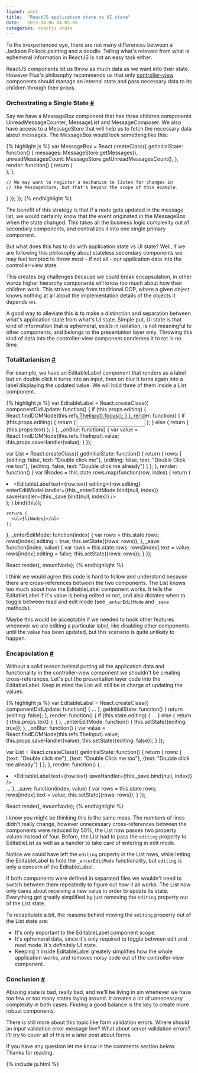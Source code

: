 ```yaml
---
layout: post
title:  "ReactJS application state vs UI state"
date:   2015-04-06 04:05:00
categories: reactjs state
---
```


To the inexperienced eye, there are not many differences between a Jackson Pollock painting and a doodle. Telling what's relevant from what is ephemeral information in ReactJS is not an easy task either.

ReactJS components let us throw as much data as we want into their state. However Flux's philosophy recommends us that only [controller-view][controller-view] components should manage an internal state and pass necessary data to its children through their props.

<a id="orchestrating-a-single-state"></a>

### Orchestrating a Single State [#](#orchestrating-a-single-state)

Say we have a MessageBox component that has three children components UnreadMessageCounter, MessageList and MessageComposer. We also have access to a MessageStore that will help us to fetch the necessary data about messages. The MessageBox would look something like this:

<div>
{% highlight js %}
  var MessageBox = React.createClass({
    getInitialState: function() {
        messages: MessageStore.getMessages(),
        unreadMessagesCount: MessageStore.getUnreadMessagesCount(),
    },
    render: function() {
      return (
        <div>
          <UnreadMessageCounter count={this.state.unreadMessagesCount} />
          <MessageList messages={this.state.messages} />
          <MessageComposer />
        </div>
      );
    },

    // We may want to register a mechanism to listen for changes in
    // the MessageStore, but that's beyond the scope of this example.
  }
  });
});
{% endhighlight %}
</div>

The benefit of this strategy is that if a node gets updated in the message list, we would certainly know that the event originated in the MessageBox when the state changed. This takes all the business logic complexity out of secondary components, and centralizes it into one single primary component.

But what does this has to do with application state vs UI state? Well, if we are following this philosophy about stateless secondary components we may feel tempted to throw most - if not all - our application data into the controller-view state.

This creates big challenges because we could break encapsulation, in other words higher hierarchy components will know too much about how their children work. This strives away from traditional OOP, where a given object knows nothing at all about the implementation details of the objects it depends on.

A good way to alleviate this is to make a distinction and separation between what's application state from what's UI state. Simple put, UI state is that kind of information that is ephemeral, exists in isolation, is not meaningful to other components, and belongs to the presentation layer only. Throwing this kind of data into the controller-view component condemns it to rot in no time.

<a id="totalitarianism"></a>

### Totalitarianism [#](#totalitarianism)

For example, we have an EditableLabel component that renders as a label but on double click it turns into an input, then on blur it turns again into a label displaying the updated value. We will hold three of them inside a List component.

<div id="sample1">
{% highlight js %}
var EditableLabel = React.createClass({
  componentDidUpdate: function() {
    if (this.props.editing) {
      React.findDOMNode(this.refs.TheInput).focus();
    }
  },
  render: function() {
    if (this.props.editing) {
      return (
        <input ref="TheInput" defaultValue={this.props.text} onBlur={this._onBlur} />
      );
    } else {
      return (
        <label onDoubleClick={this.props.enterEditModeHandler}>{this.props.text}</label>
      );
    }
  },
  _onBlur: function() {
    var value = React.findDOMNode(this.refs.TheInput).value;
    this.props.saveHandler(value);
  }
});

var List = React.createClass({
  getInitialState: function() {
    return { rows: [
        {editing: false, text: "Double click me"},
        {editing: false, text: "Double Click me too"},
        {editing: false, text: "Double click me already"}
      ]
    };
  },
  render: function() {
    var liNodes = this.state.rows.map(function(row, index) {
      return (
        <li key={index}>
          <EditableLabel
            text={row.text}
            editing={row.editing}
            enterEditModeHandler={this._enterEditMode.bind(null, index)}
            saveHandler={this._save.bind(null, index)}
          />
        </li>
      );
    }.bind(this));

    return (
      <ul>{liNodes}</ul>
    );
  },
  _enterEditMode: function(index) {
    var rows = this.state.rows;
    rows[index].editing = true;
    this.setState({rows: rows});
  },
  _save: function(index, value) {
    var rows = this.state.rows;
    rows[index].text = value;
    rows[index].editing = false;
    this.setState({rows: rows});
  }
});

React.render(<List />, mountNode);
{% endhighlight %}
</div>

I think we would agree this code is hard to follow and understand because there are cross-references between the two components. The List knows too much about how the EditableLabel component works. It tells the EditableLabel if it's value is being edited or not, and also dictates when to toggle between read and edit mode (see `_enterEditMode` and `_save` methods).

Maybe this would be acceptable if we needed to hook other features whenever we are editing a particular label, like disabling other components until the value has been updated, but this scenario is quite unlikely to happen.

<a id="encapsulation"></a>

### Encapsulation [#](#encapsulation)

Without a solid reason behind putting all the application data and functionality in the controller-view component we shouldn't be creating cross-references. Let's put the presentation layer code into the EditableLabel. Keep in mind the List will still be in charge of updating the values.

<div id="sample2">
{% highlight js %}
var EditableLabel = React.createClass({
  componentDidUpdate: function() {
    ...
  },
  getInitialState: function() {
    return {editing: false};
  },
  render: function() {
    if (this.state.editing) {
      ...
    } else {
      return (
        <label onDoubleClick={this._enterEditMode}>{this.props.text}</label>
      );
    }
  },
  _enterEditMode: function() {
    this.setState({editing: true});
  },
  _onBlur: function() {
    var value = React.findDOMNode(this.refs.TheInput).value;
    this.props.saveHandler(value);
    this.setState({editing: false});
  }
});

var List = React.createClass({
  getInitialState: function() {
    return { rows: [
        {text: "Double click me"},
        {text: "Double Click me too"},
        {text: "Double click me already"}
      ]
    };
  },
  render: function() {
    ...
        <li key={index}>
          <EditableLabel
            text={row.text}
            saveHandler={this._save.bind(null, index)}
          />
        </li>
    ...
  },
  _save: function(index, value) {
    var rows = this.state.rows;
    rows[index].text = value;
    this.setState({rows: rows});
  }
});

React.render(<List />, mountNode);
{% endhighlight %}
</div>

I know you might be thinking this is the same mess. The numbers of lines didn't really change, however unnecessary cross-references between the components were reduced by 50%, the List now passes two property values instead of four. Before, the List had to pass the `editing` property to EditableList as well as a handler to take care of entering in edit mode.

Notice we could have left the `editing` property in the List rows, while letting the EditableLabel to hold the `_enterEditMode` functionality, but `editing` is only a concern of the EditableLabel.

If both components were defined in separated files we wouldn't need to switch between them repeatedly to figure out how it all works. The List now only cares about receiving a new value in order to update its state. Everything got greatly simplified by just removing the `editing` property out of the List state.

To recapitulate a bit, the reasons behind moving the `editing` property out of the List state are:

* It's only important to the EditableLabel component scope.
* It's ephemeral data, since it's only required to toggle between edit and read mode. It's definitely UI state.
* Keeping it inside EditableLabel greately simplifies how the whole application works, and removes noisy code out of the controller-view component.

<a id="conclusion"></a>

### Conclusion [#](#conclusion)

Abusing state is bad, really bad, and we'll be living in sin whenever we have too few or too many states laying around. It creates a lot of unnecessary complexity in both cases. Finding a good balance is the key to create more robust components.

There is still more about this topic like form validation errors. Where should an input validation error message live? What about server validation errors? I'll try to cover all of this in a later post about forms.

If you have any question let me know in the comments section below. Thanks for reading.

[controller-view]: https://facebook.github.io/flux/docs/todo-list.html#listening-to-changes-with-a-controller-view

{% include js.html %}